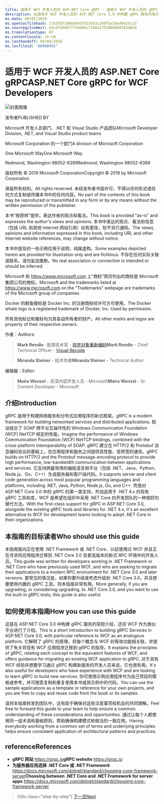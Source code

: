 ```yaml
---
title: 适用于 WCF 开发人员的 ASP.NET Core gRPC - 适用于 WCF 开发人员的 gRPC
description: 在适用于 WCF 开发人员的 ASP.NET Core 3.0 中构建 gRPC 服务的简介
ms.date: 09/02/2019
ms.openlocfilehash: 175dfbf1880a0937615543c248fba3bed0e25c23
ms.sourcegitcommit: e3cbf26d67f7e9286c7108a2752804050762d02d
ms.translationtype: HT
ms.contentlocale: zh-CN
ms.lasthandoff: 04/09/2020
ms.locfileid: "80988955"
---
```

# <a name="aspnet-core-grpc-for-wcf-developers"></a><span data-ttu-id="961ec-103">适用于 WCF 开发人员的 ASP.NET Core gRPC</span><span class="sxs-lookup"><span data-stu-id="961ec-103">ASP.NET Core gRPC for WCF Developers</span></span>

![封面图像](./media/cover.png)

<span data-ttu-id="961ec-105">发布者</span><span class="sxs-lookup"><span data-stu-id="961ec-105">PUBLISHED BY</span></span>

<span data-ttu-id="961ec-106">Microsoft 开发人员部门、.NET 和 Visual Studio 产品团队</span><span class="sxs-lookup"><span data-stu-id="961ec-106">Microsoft Developer Division, .NET, and Visual Studio product teams</span></span>

<span data-ttu-id="961ec-107">Microsoft Corporation 的一个部门</span><span class="sxs-lookup"><span data-stu-id="961ec-107">A division of Microsoft Corporation</span></span>

<span data-ttu-id="961ec-108">One Microsoft Way</span><span class="sxs-lookup"><span data-stu-id="961ec-108">One Microsoft Way</span></span>

<span data-ttu-id="961ec-109">Redmond, Washington 98052-6399</span><span class="sxs-lookup"><span data-stu-id="961ec-109">Redmond, Washington 98052-6399</span></span>

<span data-ttu-id="961ec-110">版权所有 © 2019 Microsoft Corporation</span><span class="sxs-lookup"><span data-stu-id="961ec-110">Copyright © 2019 by Microsoft Corporation</span></span>

<span data-ttu-id="961ec-111">保留所有权利。</span><span class="sxs-lookup"><span data-stu-id="961ec-111">All rights reserved.</span></span> <span data-ttu-id="961ec-112">未经发布者书面许可，不得以任何形式或任何方式复制或传播本书中的任何内容。</span><span class="sxs-lookup"><span data-stu-id="961ec-112">No part of the contents of this book may be reproduced or transmitted in any form or by any means without the written permission of the publisher.</span></span>

<span data-ttu-id="961ec-113">本书“按原样”提供，表达作者的观点和看法。</span><span class="sxs-lookup"><span data-stu-id="961ec-113">This book is provided "as-is" and expresses the author's views and opinions.</span></span> <span data-ttu-id="961ec-114">本书中表达的观点、看法和信息（包括 URL 和其他 Internet 网站引用）如有更改，恕不另行通知。</span><span class="sxs-lookup"><span data-stu-id="961ec-114">The views, opinions and information expressed in this book, including URL and other Internet website references, may change without notice.</span></span>

<span data-ttu-id="961ec-115">本书中提及的一些示例仅用于说明，纯属虚构。</span><span class="sxs-lookup"><span data-stu-id="961ec-115">Some examples depicted herein are provided for illustration only and are fictitious.</span></span> <span data-ttu-id="961ec-116">不存在任何实际关联或联系，请勿妄加推断。</span><span class="sxs-lookup"><span data-stu-id="961ec-116">No real association or connection is intended or should be inferred.</span></span>

<span data-ttu-id="961ec-117">Microsoft 和 https://www.microsoft.com 上“商标”网页列出的商标是 Microsoft 集团公司的商标。</span><span class="sxs-lookup"><span data-stu-id="961ec-117">Microsoft and the trademarks listed at https://www.microsoft.com on the "Trademarks" webpage are trademarks of the Microsoft group of companies.</span></span>

<span data-ttu-id="961ec-118">Docker 的鲸鱼徽标是 Docker Inc. 的注册商标经许可方可使用。</span><span class="sxs-lookup"><span data-stu-id="961ec-118">The Docker whale logo is a registered trademark of Docker, Inc. Used by permission.</span></span>

<span data-ttu-id="961ec-119">所有其他标记和徽标均为其各自所有者的财产。</span><span class="sxs-lookup"><span data-stu-id="961ec-119">All other marks and logos are property of their respective owners.</span></span>

<span data-ttu-id="961ec-120">作者：</span><span class="sxs-lookup"><span data-stu-id="961ec-120">Authors:</span></span>

> <span data-ttu-id="961ec-121">**Mark Rendle** -首席技术官 - [视觉对象重新编码](https://visualrecode.com)</span><span class="sxs-lookup"><span data-stu-id="961ec-121">**Mark Rendle** - Chief Technical Officer - [Visual Recode](https://visualrecode.com)</span></span>
>
> <span data-ttu-id="961ec-122">**Miranda Steiner** - 技术作者</span><span class="sxs-lookup"><span data-stu-id="961ec-122">**Miranda Steiner** - Technical Author</span></span>

<span data-ttu-id="961ec-123">编辑器：</span><span class="sxs-lookup"><span data-stu-id="961ec-123">Editor:</span></span>

> <span data-ttu-id="961ec-124">**Maira Wenzel** - 资深内容开发人员 - Microsoft</span><span class="sxs-lookup"><span data-stu-id="961ec-124">**Maira Wenzel** - Sr. Content Developer - Microsoft</span></span>

## <a name="introduction"></a><span data-ttu-id="961ec-125">介绍</span><span class="sxs-lookup"><span data-stu-id="961ec-125">Introduction</span></span>

<span data-ttu-id="961ec-126">gRPC 是用于构建网络服务和分布式应用程序的新式框架。</span><span class="sxs-lookup"><span data-stu-id="961ec-126">gRPC is a modern framework for building networked services and distributed applications.</span></span> <span data-ttu-id="961ec-127">假设结合了 SOAP 跨平台互操作性的 Windows Communication Foundation (WCF) NetTCP 绑定的性能。</span><span class="sxs-lookup"><span data-stu-id="961ec-127">Imagine the performance of Windows Communication Foundation (WCF) NetTCP bindings, combined with the cross-platform interoperability of SOAP.</span></span> <span data-ttu-id="961ec-128">gRPC 建立在 HTTP/2 和 Protobuf 消息编码协议的基础上，在应用程序和服务之间提供高性能、低带宽的通信。</span><span class="sxs-lookup"><span data-stu-id="961ec-128">gRPC builds on HTTP/2 and the Protobuf message-encoding protocol to provide high performance, low-bandwidth communication between applications and services.</span></span> <span data-ttu-id="961ec-129">它支持跨最常用的编程语言和平台（包括 .NET、Java、Python、Node.js、Go、C++）生成服务器和客户端代码。</span><span class="sxs-lookup"><span data-stu-id="961ec-129">It supports server and client code generation across most popular programming languages and platforms, including .NET, Java, Python, Node.js, Go, and C++.</span></span> <span data-ttu-id="961ec-130">凭借对 ASP.NET Core 3.0 中的 gRPC 的第一类支持，外加适用于 .NET 4.x 的现有 gRPC 工具和库，WCF 是希望在组织中采用 .NET Core 的开发团队的一种很好的替代方法。</span><span class="sxs-lookup"><span data-stu-id="961ec-130">With the first-class support for gRPC in ASP.NET Core 3.0, alongside the existing gRPC tools and libraries for .NET 4.x, it's an excellent alternative to WCF for development teams looking to adopt .NET Core in their organizations.</span></span>

## <a name="who-should-use-this-guide"></a><span data-ttu-id="961ec-131">本指南的目标读者</span><span class="sxs-lookup"><span data-stu-id="961ec-131">Who should use this guide</span></span>

<span data-ttu-id="961ec-132">本指南面向正在使用 .NET Framework 或 .NET Core、以前使用过 WCF 并且正在寻求将应用程序迁移到 .NET Core 3.0 及更高版本的新式 RPC 环境中的开发人员。</span><span class="sxs-lookup"><span data-stu-id="961ec-132">This guide was written for developers working in .NET Framework or .NET Core who have previously used WCF, and who are seeking to migrate their applications to a modern RPC environment for .NET Core 3.0 and later versions.</span></span> <span data-ttu-id="961ec-133">更常见的情况是，如果你要升级或考虑升级到 .NET Core 3.0，并且想要使用内置的 gRPC 工具，则本指南非常有用。</span><span class="sxs-lookup"><span data-stu-id="961ec-133">More generally, if you are upgrading, or considering upgrading, to .NET Core 3.0, and you want to use the built-in gRPC tools, this guide is also useful.</span></span>

## <a name="how-you-can-use-this-guide"></a><span data-ttu-id="961ec-134">如何使用本指南</span><span class="sxs-lookup"><span data-stu-id="961ec-134">How you can use this guide</span></span>

<span data-ttu-id="961ec-135">这是在 ASP.NET Core 3.0 中构建 gRPC 服务的简短介绍，还将 WCF 作为类似平台进行了介绍。</span><span class="sxs-lookup"><span data-stu-id="961ec-135">This is a short introduction to building gRPC Services in ASP.NET Core 3.0, with particular reference to WCF as an analogous platform.</span></span> <span data-ttu-id="961ec-136">它解释了 gRPC 的原理，将每个概念与 WCF 的等效功能相关联，并提供了有关将现有 WCF 应用程序迁移到 gRPC 的指导。</span><span class="sxs-lookup"><span data-stu-id="961ec-136">It explains the principles of gRPC, relating each concept to the equivalent features of WCF, and offers guidance for migrating an existing WCF application to gRPC.</span></span> <span data-ttu-id="961ec-137">对于具有 WCF 经验并想要学习通过 gRPC 构建新服务的开发人员来说，它也很有用。</span><span class="sxs-lookup"><span data-stu-id="961ec-137">It's also useful for developers who have experience with WCF and are looking to learn gRPC to build new services.</span></span> <span data-ttu-id="961ec-138">你可使用示例应用程序作为自己项目的模板或参考，并可随意复制和重复使用本书或其示例中的代码。</span><span class="sxs-lookup"><span data-stu-id="961ec-138">You can use the sample applications as a template or reference for your own projects, and you are free to copy and reuse code from the book or its samples.</span></span>

<span data-ttu-id="961ec-139">请将本指南转发到团队中，这有助于确保对这些注意事项和机会的共同理解。</span><span class="sxs-lookup"><span data-stu-id="961ec-139">Feel free to forward this guide to your team to help ensure a common understanding of these considerations and opportunities.</span></span> <span data-ttu-id="961ec-140">通过让每个人都使用同一组术语和基础原则，帮助确保构建模式和做法的一致应用。</span><span class="sxs-lookup"><span data-stu-id="961ec-140">Having everybody working from a common set of terms and underlying principles helps ensure consistent application of architectural patterns and practices.</span></span>

## <a name="references"></a><span data-ttu-id="961ec-141">reference</span><span class="sxs-lookup"><span data-stu-id="961ec-141">References</span></span>

- <span data-ttu-id="961ec-142">**gRPC 网站**
  <https://grpc.io></span><span class="sxs-lookup"><span data-stu-id="961ec-142">**gRPC website**
<https://grpc.io></span></span>
- <span data-ttu-id="961ec-143">**为服务器应用选择 .NET Core 或 .NET Framework**
  <https://docs.microsoft.com/dotnet/standard/choosing-core-framework-server></span><span class="sxs-lookup"><span data-stu-id="961ec-143">**Choosing between .NET Core and .NET Framework for server apps**
<https://docs.microsoft.com/dotnet/standard/choosing-core-framework-server></span></span>

>[!div class="step-by-step"]
>[<span data-ttu-id="961ec-144">下一页</span><span class="sxs-lookup"><span data-stu-id="961ec-144">Next</span></span>](introduction.md)
